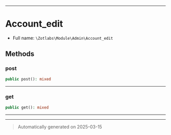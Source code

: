 ***

# Account_edit





* Full name: `\Zotlabs\Module\Admin\Account_edit`




## Methods


### post



```php
public post(): mixed
```












***

### get



```php
public get(): mixed
```












***


***
> Automatically generated on 2025-03-15
